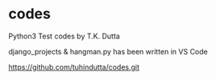 # codes

Python3 Test codes by T.K. Dutta

django_projects & hangman.py has been written in VS Code

https://github.com/tuhindutta/codes.git
